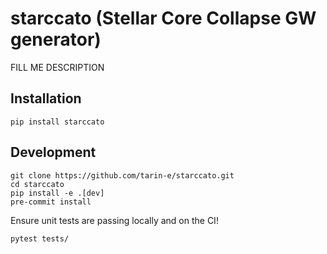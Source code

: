 # starccato (Stellar Core Collapse GW generator)

FILL ME DESCRIPTION


## Installation

```
pip install starccato
```

## Development

```
git clone https://github.com/tarin-e/starccato.git
cd starccato
pip install -e .[dev]
pre-commit install
```

Ensure unit tests are passing locally and on the CI! 
```
pytest tests/
```